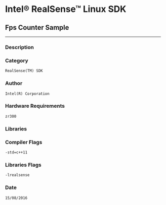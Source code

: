 # Intel&reg; RealSense&trade; Linux SDK
## Fps Counter Sample
---
### Description


### Category
    RealSense(TM) SDK

### Author
    Intel(R) Corporation
    
### Hardware Requirements
    zr300

### Libraries
    

### Compiler Flags
    -std=c++11

### Libraries Flags
    -lrealsense

### Date
    15/08/2016
    